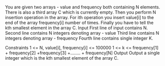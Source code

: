 You are given two arrays - value and frequency both containing N elements.
There is also a third array C which is currently empty. Then you perform N insertion operation in the array. For ith operation you insert value[i] to the end of the array frequency[i] number of times.
Finally you have to tell the kth smallest element in the array C.
Input
First line of input contains N.
Second line contains N integers denoting array - value
Third line contains N integers denoting array - frequency
Fourth line contains single integer K.

Constraints
1 <= N, value[i], frequency[i] <= 100000
1 <= k <= frequency[1] + frequency[2] +frequency[3] +........ + frequency[N]
Output
Output a single integer which is the kth smallest element of the array C.